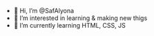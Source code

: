 - 👋 Hi, I’m @SafAlyona
- 👀 I’m interested in learning & making new thigs
- 🌱 I’m currently learning HTML, CSS, JS


